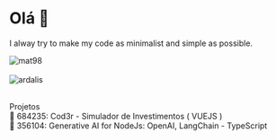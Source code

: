 # Olá 👋
I alway try to make my code as minimalist and simple as possible.

<div>
  <img align="center" src="https://github-readme-stats.vercel.app/api?username=mat98&show_icons=true&theme=dark" alt="mat98" />
<div/>
<br />
  
<div>
  <img align="center" src="https://github-readme-stats.vercel.app/api/top-langs/?username=mat98&layout=compact&hide=html&theme=dark" alt="ardalis" />
<div/>
<br />

Projetos
<br>
🔹 684235: Cod3r - Simulador de Investimentos ( VUEJS )
<br>
🔹 356104: Generative AI for NodeJs: OpenAI, LangChain - TypeScript
